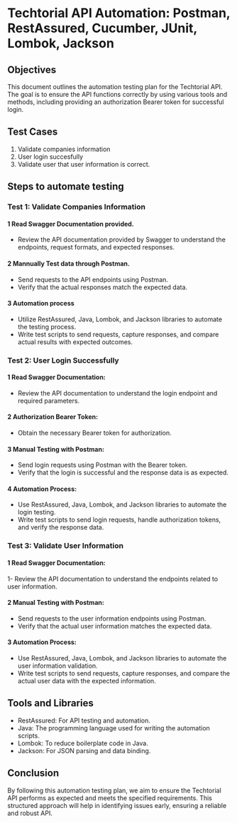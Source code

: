 # Techtorial API Automation: Postman, RestAssured, Cucumber, JUnit, Lombok, Jackson  

## Objectives
This document outlines the automation testing plan for the Techtorial API. The goal is to ensure the API functions correctly by using various tools and methods, including providing an authorization Bearer token for successful login.

## Test Cases
1. Validate companies information
2. User login succesfully
3. Validate user that user information is correct.

## Steps to automate testing

### Test 1: Validate Companies Information
#### 1 Read Swagger Documentation provided.
- Review the API documentation provided by Swagger to understand the endpoints, request formats, and expected responses.
#### 2 Mannually Test data through Postman.
- Send requests to the API endpoints using Postman.
- Verify that the actual responses match the expected data.
#### 3 Automation process
- Utilize RestAssured, Java, Lombok, and Jackson libraries to automate the testing process.
- Write test scripts to send requests, capture responses, and compare actual results with expected outcomes.

### Test 2: User Login Successfully
#### 1 Read Swagger Documentation:
- Review the API documentation to understand the login endpoint and required parameters.
#### 2 Authorization Bearer Token:
- Obtain the necessary Bearer token for authorization.
#### 3 Manual Testing with Postman:
- Send login requests using Postman with the Bearer token.
- Verify that the login is successful and the response data is as expected.
#### 4 Automation Process:
- Use RestAssured, Java, Lombok, and Jackson libraries to automate the login testing.
- Write test scripts to send login requests, handle authorization tokens, and verify the response data.

### Test 3: Validate User Information
#### 1 Read Swagger Documentation:
1- Review the API documentation to understand the endpoints related to user information.
#### 2 Manual Testing with Postman:
- Send requests to the user information endpoints using Postman.
- Verify that the actual user information matches the expected data.
#### 3 Automation Process:
- Use RestAssured, Java, Lombok, and Jackson libraries to automate the user information validation.
- Write test scripts to send requests, capture responses, and compare the actual user data with the expected information.

## Tools and Libraries
- RestAssured: For API testing and automation.
- Java: The programming language used for writing the automation scripts.
- Lombok: To reduce boilerplate code in Java.
- Jackson: For JSON parsing and data binding.

## Conclusion
By following this automation testing plan, we aim to ensure the Techtorial API performs as expected and meets the specified requirements. This structured approach will help in identifying issues early, ensuring a reliable and robust API.
